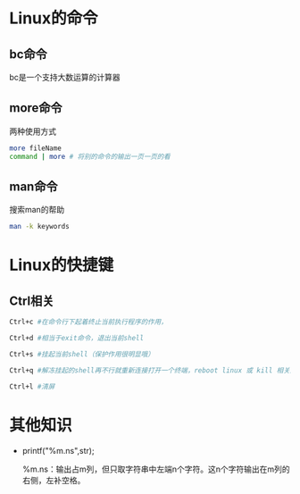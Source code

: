 # Linux的命令

## bc命令

bc是一个支持大数运算的计算器



## more命令

两种使用方式

```bash
more fileName
command | more # 将别的命令的输出一页一页的看
```



## man命令

搜索man的帮助

```bash
man -k keywords
```



# Linux的快捷键

## Ctrl相关

```bash
Ctrl+c #在命令行下起着终止当前执行程序的作用，

Ctrl+d #相当于exit命令，退出当前shell

Ctrl+s #挂起当前shell（保护作用很明显哦）

Ctrl+q #解冻挂起的shell再不行就重新连接打开一个终端，reboot linux 或 kill 相关进程。

Ctrl+l #清屏
```



# 其他知识

- printf("%m.ns",str);

  %m.ns：输出占m列，但只取字符串中左端n个字符。这n个字符输出在m列的右侧，左补空格。
